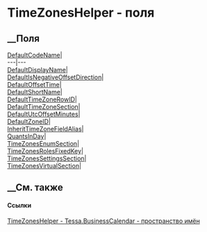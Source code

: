# TimeZonesHelper - поля
##  __Поля
[DefaultCodeName](F_Tessa_BusinessCalendar_TimeZonesHelper_DefaultCodeName.htm)|  
---|---  
[DefaultDisplayName](F_Tessa_BusinessCalendar_TimeZonesHelper_DefaultDisplayName.htm)|  
[DefaultIsNegativeOffsetDirection](F_Tessa_BusinessCalendar_TimeZonesHelper_DefaultIsNegativeOffsetDirection.htm)|  
[DefaultOffsetTime](F_Tessa_BusinessCalendar_TimeZonesHelper_DefaultOffsetTime.htm)|  
[DefaultShortName](F_Tessa_BusinessCalendar_TimeZonesHelper_DefaultShortName.htm)|  
[DefaultTimeZoneRowID](F_Tessa_BusinessCalendar_TimeZonesHelper_DefaultTimeZoneRowID.htm)|  
[DefaultTimeZoneSection](F_Tessa_BusinessCalendar_TimeZonesHelper_DefaultTimeZoneSection.htm)|  
[DefaultUtcOffsetMinutes](F_Tessa_BusinessCalendar_TimeZonesHelper_DefaultUtcOffsetMinutes.htm)|  
[DefaultZoneID](F_Tessa_BusinessCalendar_TimeZonesHelper_DefaultZoneID.htm)|  
[InheritTimeZoneFieldAlias](F_Tessa_BusinessCalendar_TimeZonesHelper_InheritTimeZoneFieldAlias.htm)|  
[QuantsInDay](F_Tessa_BusinessCalendar_TimeZonesHelper_QuantsInDay.htm)|  
[TimeZonesEnumSection](F_Tessa_BusinessCalendar_TimeZonesHelper_TimeZonesEnumSection.htm)|  
[TimeZonesRolesFixedKey](F_Tessa_BusinessCalendar_TimeZonesHelper_TimeZonesRolesFixedKey.htm)|  
[TimeZonesSettingsSection](F_Tessa_BusinessCalendar_TimeZonesHelper_TimeZonesSettingsSection.htm)|  
[TimeZonesVirtualSection](F_Tessa_BusinessCalendar_TimeZonesHelper_TimeZonesVirtualSection.htm)|  
## __См. также
#### Ссылки
[TimeZonesHelper - ](T_Tessa_BusinessCalendar_TimeZonesHelper.htm)
[Tessa.BusinessCalendar - пространство имён](N_Tessa_BusinessCalendar.htm)
